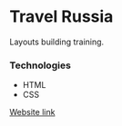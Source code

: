 # Travel Russia

Layouts building training.

### Technologies
* HTML
* CSS

[Website link](https://foxoter.github.io/travelrussia/)
